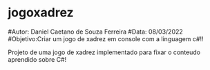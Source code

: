# jogoxadrez
#Autor: Daniel Caetano de Souza Ferreira
#Data: 08/03/2022
#Objetivo:Criar um jogo de xadrez em console com a linguagem c#!!

Projeto de uma jogo de xadrez implementado para fixar o conteudo aprendido sobre C#!
